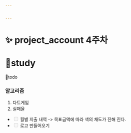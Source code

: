 ```yaml
---


---
```


<h1 id="✨-project_account-4주차">✨ project_account 4주차</h1>
<h1 id="👥study">👥study</h1>
<p>💪todo</p>
<h3 id="알고리즘">알고리즘</h3>
<ol>
<li>다트게임</li>
<li>실패율</li>
</ol>
<ul>
<li class="task-list-item"><input type="checkbox" class="task-list-item-checkbox" disabled=""> 월별 지출 내역 -&gt; 목표금액에 따라 색의 채도가 진해 진다.</li>
<li class="task-list-item"><input type="checkbox" class="task-list-item-checkbox" disabled="">  로고 만들어오기</li>
</ul>

